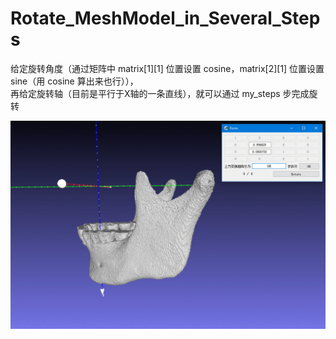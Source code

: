 # Rotate_MeshModel_in_Several_Steps

给定旋转角度（通过矩阵中 matrix[1][1] 位置设置 cosine，matrix[2][1] 位置设置 sine（用 cosine 算出来也行）），\
再给定旋转轴（目前是平行于X轴的一条直线），就可以通过 my_steps 步完成旋转

<div align=center><img src="https://github.com/GaoYuanBob/Rotate_MeshModel_in_Several_Steps/blob/master/XHG_rotate.gif"><div>
